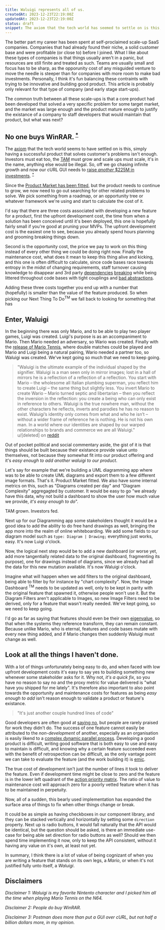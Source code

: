 ```yaml
---
title: Waluigi represents all of us.
createdAt: 2023-12-23T22:19:00Z
updatedAt: 2023-12-23T22:19:00Z
status: draft
snippet: The axiom that the tech world has seemed to settle on is this, simply having a successful product that solves customer's problems isn't enough. Investors must eat too and the TAM must grow.
---
```


The better part my career has been spent at self-proclaimed scale-up SaaS
companies. Companies that had already found their niche, a solid customer base
and were profitable (or close to) before I joined. What I like about these types
of companies is that things usually aren't in a panic, but resources are still
finite and treated as such. Teams are usually small and focus has to be sharp,
as the opporunity cost of any misguided venture to move the needle is steeper
than for companies with more room to make bad investments. Personally, I think
it's fun balancing these contraints with trying to be innovative and building
good product. This article is probably only relevant for that type of company
(and early stage start-ups).

The common truth between all these scale-ups is that a core product had been
developed that solved a very specific problem for some target market, and the
market was large enough and the product mature enough to justify the existance
of a company to staff developers that would maintain that product, but what was
next?

## No one buys WinRAR.<sup> [*](#disclaimer-2)</sup>

The [axiom](https://en.wikipedia.org/wiki/Axiom) that the tech world seems to
have settled on is this, simply having a successful product that solves
customer's problems isn't enough. Investors must eat too, the
[TAM](https://en.wikipedia.org/wiki/Total_addressable_market) must grow and
scale ups must scale, it's in the name, anything else would be illegal. So, off
we go chasing infinite growth and now our cURL GUI needs to
[raise _another_ $225M in investments](https://www.postman.com/company/about-postman/#the-investors).
<sup> [*](#disclaimers)</sup>

Since the
[Product Market has been fitted](https://mailchimp.com/resources/product-market-fit/#heading+defining+product-market+fit),
but the product needs to continue to grow, we now need to go out searching for
other related problems to solve. We pick something from a roadmap, or an
opportunity tree or whatever framework we're using and start to calculate the
cost of it.

I'd say that there are three costs associated with developing a new feature for
a product, first the upfront development cost, the time from when a solution has
been conceived until it's been deployed, this one is hopefully fairly small if
you're good at pruning your MVPs. The upfront development cost is the easiest
one to see, because you already spend hours planning and grooming breaking
things down.

Second is the opportunity cost, the price we pay to work on this thing instead
of every other thing we could be doing right now. Finally the maintenance cost,
what does it mean to keep this thing alive and kicking, and this one is often
difficult to calculate, since code bases race towards entropy in the midst of
changing requirements, staff turnover causing knowledge to disappear and 3rd
party
[dependencies](https://qz.com/646467/how-one-programmer-broke-the-internet-by-deleting-a-tiny-piece-of-code)
[breaking](https://www.thegingerviking.com/the-right-to-delete-fakerjs-fragile-nature-open-source/)
while being littered throughout code bases with tight couplings and
[bad abstractions](https://www.deconstructconf.com/2019/dan-abramov-the-wet-codebase).

Adding these three costs together you end up with a number that (hopefully) is
smaller than the value of the feature produced. So when picking our Next Thing
To Do<sup>TM</sup> we fall back to looking for something that has

## Enter, Waluigi

In the beginning there was only Mario, and to be able to play two player games,
Luigi was created. Luigi's purpose is as an accompaniment to Mario. Then Mario
needed an adversary, so Wario was created. Finally with the
[release of Mario Tennis](https://en.wikipedia.org/wiki/Waluigi), where double
matches could be played and Mario and Luigi being a natural pairing, Wario
needed a partner too, so Waluigi was created. We've kept going so much that we
need to keep going.

<blockquote>
"Waluigi is the ultimate example of the individual shaped by the signifier.
Waluigi is a man seen only in mirror images; lost in a hall of mirrors he is a
reflection of a reflection of a reflection. You start with Mario – the
wholesome all Italian plumbing superman, you reflect him to create Luigi – the
same thing but slightly less. You invert Mario to create Wario – Mario turned
septic and libertarian – then you reflect the inversion in the reflection: you
create a being who can only exist in reference to others. Waluigi is the true
nowhere man, without the other characters he reflects, inverts and parodies he
has no reason to exist. Waluigi’s identity only comes from what and who he
isn’t – without a wider frame of reference he is nothing. He is not his own
man. In a world where our identities are shaped by our warped relationships to
brands and commerce we are all Waluigi."
<figcaption>u/[deleted] on <a class="text-link" href="https://www.reddit.com/r/copypasta/comments/5qctnl/waluigi_represents_all_of_us/">reddit</a></figcaption>
</blockquote>

Out of pocket political and social commentary aside, the gist of it is that
things should be built because their existance provide value unto themselves,
not because they somewhat fit into our product offering and it's _easy enough to
add another waluigi to our product_.

Let's say for example that we're building a UML diagramming app where was to be
able to create UML diagrams and export them to a few different image formats.
That's it. Product Market fitted. We also have some internal metrics on this,
such as "Diagrams created per day" and "Diagram Complexity" aggregagted by
customer. It would be easy to go "we already have this data, why not build a
dashboard to show the user how much value we provide, _it's easy enough to do_".

TAM grown. Investors fed.

Next up for our Diagramming app some stakeholders thought it would be a good
idea to add the ability to do free hand drawings as well, bringing the app more
into the realm of online whiteboarding. We add some fields to our diagram model
such as `type: Diagram | Drawing;` everything just works, easy. It's now Luigi
o'clock.

Now, the logical next step would be to add a new dashboard (or worse yet, add
more tangentially related data to the original dashboard, fragmenting its
purpose), one for drawings instead of diagrams, since we already had all the
data for this new mutation available. It's now Waluigi o'clock.

Imagine what will happen when we add filters to the original dashboard, being
able to filter by for instance by "chart complexity". Now, the Image Dashboard
<sup>TM</sup> needs to be updated as well, only to be kept in parity with the
original feature that spawned it, otherwise people won't use it. But the Diagram
Filters aren't applicable to Images, so new Image Filters need to be derived,
only for a feature that wasn't really needed. We've kept going, so we need to
keep going.

I'd go as far as saying that features should even be their own
[eigenvalue](https://en.wikipedia.org/wiki/Eigenvalues_and_eigenvectors), so
that when the systems they reference transform, they can remain constant.
Because unlike Mario, who is eternal, features and code bases mutate with every
new thing added, and if Mario changes then suddenly Waluigi must change as well.

## Look at all the things I haven't done.

With a lot of things unfortunately being easy to do, and when faced with low
upfront development costs it's easy to say yes to building something new
whenever some stakeholder asks for it. Why not, _it's a quick fix_, so you have
no reason to say no and the proxy metric for value delivered is "what have you
shipped for me lately". It's therefore also important to also point towards the
opportunity and maintenance costs for features as being _easy enough to add_
isn't reason enough to validate a product or feature's existance.

> "It's just another couple hundred lines of code"

Good developers are often good at
[saying no](https://grugbrain.dev/#grug-on-saying-no), but people are rarely
praised for work they didn't do. The success of one feature cannot easily be
attributed to the _non-development_ of another, especially as an organisation is
easily likend to a
[complex dynamic parallel process](https://codahale.com/work-is-work/#corporate-americas-next-top-model).
Developing a good product is difficult, writing good software that is both easy
to use and easy to maintain is difficult, and knowing why a certain feature
succeeded even with the benefit of retrospection can be difficult, as the only
vantage point we can take to evaluate the feature (and the work building it) is
[emic](https://laulima.hawaii.edu/access/content/user/millerg/ANTH_200/A200Unit1/EmicEtic.html).

The true cost of development isn't just the number of lines it took to deliver
the feature. Even if development time might be close to zero and the feature is
in the lower left quadrant of the
[action priority matrix](https://www.productplan.com/glossary/action-priority-matrix/).
The ratio of value to maintenance cost will approach zero for a poorly vetted
feature when it has to be maintained in perpetuity.

Now, all of a sudden, this bearly used implementation has expanded the surface
area of things to fix when other things change or break.

It could be as simple as having checkboxes in our component library, and they
can be stacked vertically and horizontally by setting some `direction` property.
Next up is radio buttons, it would fall naturally that the API would be
identical, but the question should be asked, is there an immediate use-case for
being able set direction for radio buttons as well? Should we then spend time
implementing it now, only to keep the API consistent, without it having any
value on it's own, at least not yet.

In summary, I think there is a lot of value of being cognizant of when you are
writing a feature that stands on its own legs, a _Mario_, or when it's not
justified fully unto itself, a _Waluigi_.

## Disclaimers

_Disclaimer 1: Waluigi is my favorite Nintento character and I picked him all
the time when playing Mario Tennis on the N64._

_Disclaimer 2: People do buy WinRAR._

_Disclaimer 3: Postman does more than put a GUI over cURL, but not half a
billion dollars more, in my opinion._
